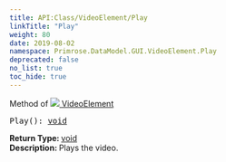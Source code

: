 ```yaml
---
title: API:Class/VideoElement/Play
linkTitle: "Play"
weight: 80
date: 2019-08-02
namespace: Primrose.DataModel.GUI.VideoElement.Play
deprecated: false
no_list: true
toc_hide: true
---
```

Method of <a href="/docs/api-reference/Class/VideoElement"><img src="/icons/silk/frame.png"/>&nbsp;VideoElement</a>
<pre class="method-declaration">
Play(): <a class="type" href="/docs/api-reference/System/void">void</a></pre>
<b>Return Type: </b>
<a class="type" href="/docs/api-reference/System/void">void</a>
<br/>
<b>Description: </b>
Plays the video.

